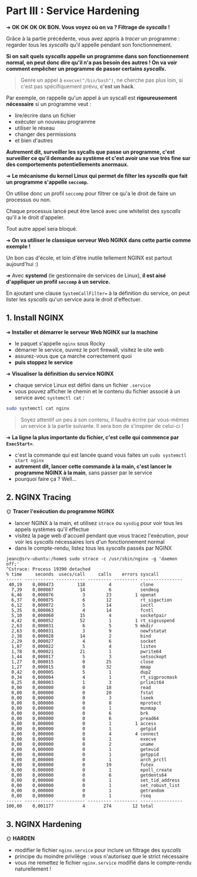 
# Part III : Service Hardening

➜ **OK OK OK OK BON. Vous voyez où on va ? Filtrage de *syscalls* !**

Grâce à la partie précédente, vous avez appris à *tracer* un programme : regarder tous les *syscalls* qu'il appelle pendant son fonctionnement.

**Si on sait quels *syscalls* appelle un programme dans son fonctionnement normal, on peut donc dire qu'il n'a pas besoin des autres ! On va voir comment empêcher un programme de passer certains *syscalls*.**

> Genre un appel à `execve("/bin/bash")`, ne cherche pas plus loin, si c'est pas spécifiquement prévu, **c'est un hack**.

Par exemple, on rappelle qu'un appel à un syscall est **rigoureusement nécessaire** si un programme veut :

- lire/écrire dans un fichier
- exécuter un nouveau programme
- utiliser le réseau
- changer des permissions
- et bien d'autres

**Autrement dit, surveiller les sycalls que passe un programme, c'est surveiller ce qu'il demande au système et c'est avoir une vue très fine sur des comportements potentiellements anormaux.**

➜ **Le mécanisme du kernel Linux qui permet de filter les *syscalls*  que fait un programme s'appelle `seccomp`.**

On utilise donc un profil `seccomp` pour filtrer ce qu'a le droit de faire un processus ou non.

Chaque processus lancé peut être lancé avec une whitelist des *syscalls* qu'il a le droit d'appeler.

Tout autre appel sera bloqué.

➜ **On va utiliser le classique serveur Web NGINX dans cette partie comme exemple !**

Un bon cas d'école, et loin d'être inutile tellement NGINX est partout aujourd'hui :)

➜ Avec **systemd** (le gestionnaire de services de Linux), **il est aisé d'appliquer un profil `seccomp` à un service.**

En ajoutant une clause `SystemCallFilter=` à la définition du service, on peut lister les *syscalls* qu'un service aura le droit d'effectuer.


## 1. Install NGINX

➜ **Installer et démarrer le serveur Web NGINX sur la machine**

- le paquet s'appelle `nginx` sous Rocky
- démarrer le service, ouvrez le port firewall, visitez le site web
- assurez-vous que ça marche correctement quoi
- **puis stoppez le service**

➜ **Visualiser la définition du service NGINX**

- chaque service Linux est défini dans un fichier `.service`
- vous pouvez afficher le chemin et le contenu du fichier associé à un service avec `systemctl cat` :

```bash
sudo systemctl cat nginx
```

> Soyez attentif un peu à son contenu, il faudra écrire par vous-mêmes un service à la partie suivante. Il sera bon de s'inspirer de celui-ci !

➜ **La ligne la plus importante du fichier, c'est celle qui commence par `ExecStart=`**.

- c'est la commande qui est lancée quand vous faites un `sudo systemctl start nginx`
- **autrement dit, lancer cette commande à la main, c'est lancer le programme NGINX à la main**, sans passer par le service
- pourquoi faire ça ? Well...

## 2. NGINX Tracing

🌞 **Tracer l'exécution du programme NGINX**

- lancer NGINX à la main, et utilisez `strace` ou `sysdig` pour voir tous les appels systèmes qu'il effectue
- visitez la page web d'accueil pendant que vous tracez l'exécution, pour voir les *syscalls*  nécessaires lors d'un fonctionnement normal
- dans le compte-rendu, listez tous les *syscalls*  passés par NGINX
```console
jeanc@srv-ubuntu:/home$ sudo strace -c /usr/sbin/nginx -g 'daemon off;'
^Cstrace: Process 19390 detached
% time     seconds  usecs/call     calls    errors syscall
------ ----------- ----------- --------- --------- ----------------
 40,19    0,000473         118         4           clone
  7,39    0,000087          14         6           sendmsg
  6,46    0,000076           3        23         1 openat
  6,37    0,000075           6        12           rt_sigaction
  6,12    0,000072           5        14           ioctl
  5,35    0,000063           4        14           fcntl
  5,10    0,000060          15         4           socketpair
  4,42    0,000052          52         1         1 rt_sigsuspend
  2,63    0,000031           6         5         5 mkdir
  2,63    0,000031           3         9           newfstatat
  2,38    0,000028          14         2           bind
  2,29    0,000027           4         6           socket
  1,87    0,000022           5         4           listen
  1,78    0,000021          21         1           pwrite64
  1,44    0,000017           5         3           setsockopt
  1,27    0,000015           0        25           close
  1,27    0,000015           0        32           mmap
  0,42    0,000005           5         1           dup2
  0,34    0,000004           4         1           rt_sigprocmask
  0,25    0,000003           1         3           prlimit64
  0,00    0,000000           0        18           read
  0,00    0,000000           0        20           fstat
  0,00    0,000000           0         3           lseek
  0,00    0,000000           0         8           mprotect
  0,00    0,000000           0         1           munmap
  0,00    0,000000           0         6           brk
  0,00    0,000000           0         6           pread64
  0,00    0,000000           0         1         1 access
  0,00    0,000000           0         1           getpid
  0,00    0,000000           0         4         4 connect
  0,00    0,000000           0         1           execve
  0,00    0,000000           0         2           uname
  0,00    0,000000           0         1           geteuid
  0,00    0,000000           0         1           getppid
  0,00    0,000000           0         1           arch_prctl
  0,00    0,000000           0        19           futex
  0,00    0,000000           0         1           epoll_create
  0,00    0,000000           0         6           getdents64
  0,00    0,000000           0         1           set_tid_address
  0,00    0,000000           0         1           set_robust_list
  0,00    0,000000           0         1           getrandom
  0,00    0,000000           0         1           rseq
------ ----------- ----------- --------- --------- ----------------
100,00    0,001177           4       274        12 total
```
## 3. NGINX Hardening

🌞 **HARDEN**

- modifier le fichier `nginx.service` pour inclure un filtrage des *syscalls*
- principe du moindre privilège : vous n'autorisez que le strict nécessaire
- vous me remettez le fichier `nginx.service` modifié dans le compte-rendu naturellement !
